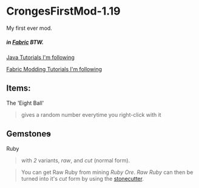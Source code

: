 # CrongesFirstMod-1.19

My first ever mod.
##### in [Fabric](https://fabricmc.net) BTW.

[Java Tutorials I'm following](https://www.youtube.com/watch?v=oBwPZRk6-SE&list=PLKGarocXCE1FeXvEogpjz4SvHxF_FJRO6)

[Fabric Modding Tutorials I'm following](https://www.youtube.com/watch?v=RSqSZoJQXvg&list=PLKGarocXCE1EeLZggaXPJaARxnAbUD8Y_)

## Items:

The 'Eight Ball'
> gives a random number everytime you right-click with it

## Gemstone~~s~~

Ruby
> with *2* variants, *raw*, and *cut* (normal form).

> You can get Raw Ruby from mining *Ruby Ore*.
>  *Raw Ruby*  can then be turned into it's  *cut*  form by using the [stonecutter](https://minecraft.fandom.com/wiki/Stonecutter?so=search).


